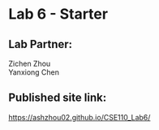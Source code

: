 # Lab 6 - Starter
## Lab Partner:
Zichen Zhou <br>
Yanxiong Chen

## Published site link: <br>
https://ashzhou02.github.io/CSE110_Lab6/